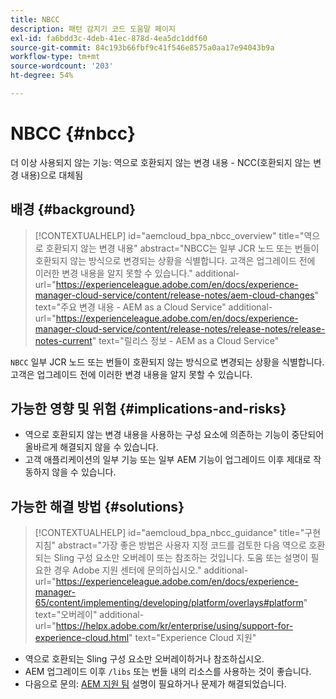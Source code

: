 ```yaml
---
title: NBCC
description: 패턴 감지기 코드 도움말 페이지
exl-id: fa6bdd3c-4deb-41ec-878d-4ea5dc1ddf60
source-git-commit: 84c193b66fbf9c41f546e8575a0aa17e94043b9a
workflow-type: tm+mt
source-wordcount: '203'
ht-degree: 54%

---
```


# NBCC {#nbcc}

더 이상 사용되지 않는 기능: 역으로 호환되지 않는 변경 내용 - NCC(호환되지 않는 변경 내용)으로 대체됨

## 배경 {#background}

>[!CONTEXTUALHELP]
>id="aemcloud_bpa_nbcc_overview"
>title="역으로 호환되지 않는 변경 내용"
>abstract="NBCC는 일부 JCR 노드 또는 번들이 호환되지 않는 방식으로 변경되는 상황을 식별합니다. 고객은 업그레이드 전에 이러한 변경 내용을 알지 못할 수 있습니다."
>additional-url="https://experienceleague.adobe.com/en/docs/experience-manager-cloud-service/content/release-notes/aem-cloud-changes" text="주요 변경 내용 - AEM as a Cloud Service"
>additional-url="https://experienceleague.adobe.com/en/docs/experience-manager-cloud-service/content/release-notes/release-notes/release-notes-current" text="릴리스 정보 - AEM as a Cloud Service"

`NBCC`  일부 JCR 노드 또는 번들이 호환되지 않는 방식으로 변경되는 상황을 식별합니다. 고객은 업그레이드 전에 이러한 변경 내용을 알지 못할 수 있습니다.

## 가능한 영향 및 위험 {#implications-and-risks}

* 역으로 호환되지 않는 변경 내용을 사용하는 구성 요소에 의존하는 기능이 중단되어 올바르게 해결되지 않을 수 있습니다.
* 고객 애플리케이션의 일부 기능 또는 일부 AEM 기능이 업그레이드 이후 제대로 작동하지 않을 수 있습니다.

## 가능한 해결 방법 {#solutions}

>[!CONTEXTUALHELP]
>id="aemcloud_bpa_nbcc_guidance"
>title="구현 지침"
>abstract="가장 좋은 방법은 사용자 지정 코드를 검토한 다음 역으로 호환되는 Sling 구성 요소만 오버레이 또는 참조하는 것입니다. 도움 또는 설명이 필요한 경우 Adobe 지원 센터에 문의하십시오."
>additional-url="https://experienceleague.adobe.com/en/docs/experience-manager-65/content/implementing/developing/platform/overlays#platform" text="오버레이"
>additional-url="https://helpx.adobe.com/kr/enterprise/using/support-for-experience-cloud.html" text="Experience Cloud 지원"

* 역으로 호환되는 Sling 구성 요소만 오버레이하거나 참조하십시오.
* AEM 업그레이드 이후 `/libs` 또는 번들 내의 리소스를 사용하는 것이 좋습니다.
* 다음으로 문의: [AEM 지원 팀](https://helpx.adobe.com/kr/enterprise/using/support-for-experience-cloud.html) 설명이 필요하거나 문제가 해결되었습니다.
